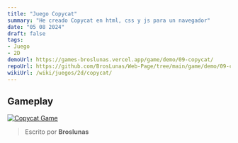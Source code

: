 ```yaml
---
title: "Juego Copycat"
summary: "He creado Copycat en html, css y js para un navegador"
date: "05 08 2024"
draft: false
tags:
- Juego
- 2D
demoUrl: https://games-broslunas.vercel.app/game/demo/09-copycat/
repoUrl: https://github.com/BrosLunas/Web-Page/tree/main/game/demo/09-copycat/
wikiUrl: /wiki/juegos/2d/copycat/
---
```


## Gameplay
[![Copycat Game](/img/games/copycat.png)](/video/gameplay/copycat.mp4)

> Escrito por **Broslunas**